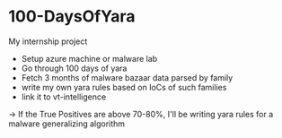 # 100-DaysOfYara
My internship project
* Setup azure machine or malware lab
* Go through 100 days of yara
* Fetch 3 months of malware bazaar data parsed by family
* write my own yara rules based on IoCs of such families
* link it to vt-intelligence

-> If the True Positives are above 70-80%, I'll be writing yara rules for a malware generalizing algorithm
